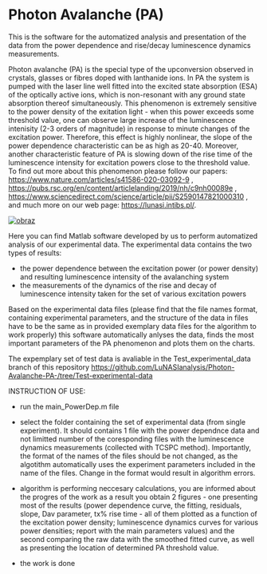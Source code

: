 # Photon Avalanche (PA)
This is the software for the automatized analysis and presentation of the data from the power dependence and rise/decay luminescence dynamics measurements.

Photon avalanche (PA) is the special type of the upconversion observed in crystals, glasses or fibres doped with lanthanide ions. In PA the system is pumped with the laser line well fitted into the excited state absorption (ESA) of the optically active ions, which is non-resonant with any ground state absorption thereof simultaneously. This phenomenon is extremely sensitive to the power density of the exitation light - when this power exceeds some threshold value, one can observe large increase of the luminescence intenisity (2-3 orders of magnitude) in response to minute changes of the excitation power. Therefore, this effect is highly nonlinear, the slope of the power dependence characteristic can be as high as 20-40. Moreover, another characteristic feature of PA is slowing down of the rise time of the luminescence intensity for excitation powers close to the threshold value. To find out more about this phenomenon please follow our papers: https://www.nature.com/articles/s41586-020-03092-9 , https://pubs.rsc.org/en/content/articlelanding/2019/nh/c9nh00089e , https://www.sciencedirect.com/science/article/pii/S2590147821000310 , and much more on our web page: https://lunasi.intibs.pl/.

[![obraz](https://user-images.githubusercontent.com/100279880/173800759-86620d5f-f667-43b7-9237-0f1a9a564f19.png)](https://lunasi.intibs.pl)


Here you can find Matlab software developed by us to perform automatized analysis of our experimental data. The experimental data contains the two types of results:
- the power dependence between the excitation power (or power density) and resulting luminescence intensity of the avalanching system
- the measurements of the dynamics of the rise and decay of luminescence intensity taken for the set of various excitation powers

Based on the experimental data files (please find that the file names format, containing experimental parameters, and the structure of the data in files have to be the same as in provided exemplary data files for the algorithm to work properly) this software automatically anlyses the data, finds the most important parameters of the PA phenomenon and plots them on the charts.

The expemplary set of test data is avaliable in the Test_experimental_data branch of this repository https://github.com/LuNASIanalysis/Photon-Avalanche-PA-/tree/Test-experimental-data

INSTRUCTION OF USE:

- run the main_PowerDep.m file

- select the folder containing the set of experimental data (from single experiment). It should contains 1 file with the power dependnce data and not limitted number of the coresponding files with the luminescence dynamics measurements (collected with TCSPC method). Importantly, the format of the names of the files should be not changed, as the algotithm automatically uses the experiment parameters included in the name of the files. Change in the format would result in algorithm errors.

- algorithm is performing neccesary calculations, you are informed about the progres of the work
as a result you obtain 2 figures - one presenting most of the results (power dependence curve, the fitting, residuals, slope, Dav parameter, tx% rise time - all of them plotted as a function of the excitation power density; luminescence dynamics curves for various power densities; report with the main parameters values) and the second comparing the raw data with the smoothed fitted curve, as well as presenting the location of determined PA threshold value.

- the work is done
